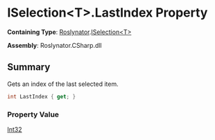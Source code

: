 # ISelection\<T>\.LastIndex Property

**Containing Type**: [Roslynator](../../README.md)\.[ISelection\<T>](../README.md)

**Assembly**: Roslynator\.CSharp\.dll

## Summary

Gets an index of the last selected item\.

```csharp
int LastIndex { get; }
```

### Property Value

[Int32](https://docs.microsoft.com/en-us/dotnet/api/system.int32)

